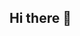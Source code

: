 ## Hi there 👋

<!--
**Parthasarathi-c/Parthasarathi-C** is a ✨ _special_ ✨ repository because its `README.md` (this file) appears on your GitHub profile.

Here are some ideas to get you started:

- 🔭 I’m astudent ...
- 🌱 I’m currently learning javaScript...
- 👯 I’m looking to collaborate on new projects...
- 📫 How to reach me (Gmail) : cparthasarathi2023@gmail.com ...
- ⚡ fact : I'm new to git ...
-->
